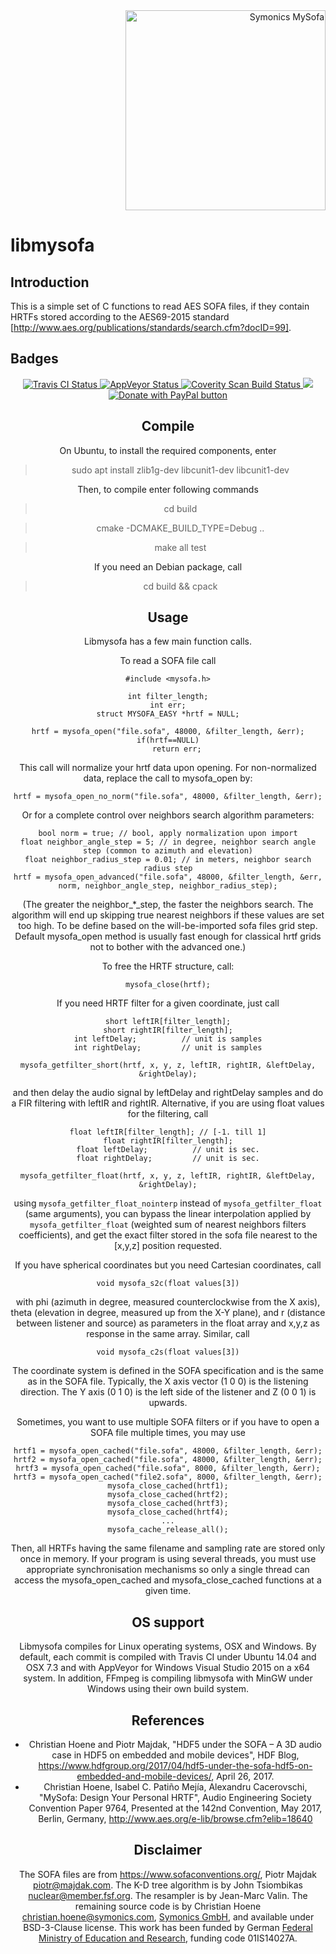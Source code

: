 <div align="right">
<a href="https://mysofa.audio/">
	<img alt="Symonics MySofa" width="320px" src="https://raw.githubusercontent.com/hoene/libmysofa/master/symonics-mysofa.png"/>
</a>
</div

#

# libmysofa

## Introduction
This is a simple set of C functions to read AES SOFA files, if they contain HRTFs
stored according to the AES69-2015 standard [http://www.aes.org/publications/standards/search.cfm?docID=99].

## Badges

<div align="center">
<a href="https://travis-ci.org/hoene/libmysofa">
<img alt="Travis CI Status" src="https://travis-ci.org/hoene/libmysofa.svg?branch=master"/>
</a>
<a href="https://ci.appveyor.com/project/hoene/libmysofa-s142k">
<img alt="AppVeyor Status" src="https://ci.appveyor.com/api/projects/status/mk86lx4ux2jn9tpo/branch/master?svg=true"/>
</a>
<a href="https://scan.coverity.com/projects/hoene-libmysofa">
<img alt="Coverity Scan Build Status" src="https://scan.coverity.com/projects/13030/badge.svg"/>
</a>
<a href="https://codecov.io/gh/hoene/libmysofa">
  <img src="https://codecov.io/gh/hoene/libmysofa/branch/master/graph/badge.svg" />
</a>
<a href="https://www.paypal.com/cgi-bin/webscr?cmd=_s-xclick&hosted_button_id=GUN8R6NUQCS3C&source=url">
<img src="https://www.paypalobjects.com/de_DE/DE/i/btn/btn_donateCC_LG.gif" alt="Donate with PayPal button" />
</a>

## Compile

On Ubuntu, to install the required components, enter

> sudo apt install zlib1g-dev libcunit1-dev libcunit1-dev

Then, to compile enter following commands

> cd build

> cmake -DCMAKE_BUILD_TYPE=Debug ..

> make all test

If you need an Debian package, call

> cd build && cpack

## Usage

Libmysofa has a few main function calls.

To read a SOFA file call

```
#include <mysofa.h>

int filter_length;
int err;
struct MYSOFA_EASY *hrtf = NULL;

hrtf = mysofa_open("file.sofa", 48000, &filter_length, &err);
if(hrtf==NULL)
	return err;
```

This call will normalize your hrtf data upon opening. For non-normalized data, replace the call to mysofa_open by:

```
hrtf = mysofa_open_no_norm("file.sofa", 48000, &filter_length, &err);
```

Or for a complete control over neighbors search algorithm parameters:

```
bool norm = true; // bool, apply normalization upon import
float neighbor_angle_step = 5; // in degree, neighbor search angle step (common to azimuth and elevation)
float neighbor_radius_step = 0.01; // in meters, neighbor search radius step
hrtf = mysofa_open_advanced("file.sofa", 48000, &filter_length, &err, norm, neighbor_angle_step, neighbor_radius_step);
```

(The greater the neighbor_*_step, the faster the neighbors search. The algorithm will end up skipping true nearest neighbors if these values are set too high. To be define based on the will-be-imported sofa files grid step. Default mysofa_open method is usually fast enough for classical hrtf grids not to bother with the advanced one.)

To free the HRTF structure, call:
```
mysofa_close(hrtf);
```

If you need HRTF filter for a given coordinate, just call
```
short leftIR[filter_length];
short rightIR[filter_length];
int leftDelay;          // unit is samples
int rightDelay;         // unit is samples

mysofa_getfilter_short(hrtf, x, y, z, leftIR, rightIR, &leftDelay, &rightDelay);
```
and then delay the audio signal by leftDelay and rightDelay samples and do a FIR filtering with leftIR and rightIR. Alternative, if you are using float values for the filtering, call
```
float leftIR[filter_length]; // [-1. till 1]
float rightIR[filter_length];
float leftDelay;          // unit is sec.
float rightDelay;         // unit is sec.

mysofa_getfilter_float(hrtf, x, y, z, leftIR, rightIR, &leftDelay, &rightDelay);
```

using ``mysofa_getfilter_float_nointerp`` instead of ``mysofa_getfilter_float`` (same arguments), you can bypass the linear interpolation applied by ``mysofa_getfilter_float`` (weighted sum of nearest neighbors filters coefficients), and get the exact filter stored in the sofa file nearest to the [x,y,z] position requested.

If you have spherical coordinates but you need Cartesian coordinates, call
```
void mysofa_s2c(float values[3])
```
with phi (azimuth in degree, measured counterclockwise from the X axis), theta (elevation in degree,  measured up from the X-Y plane), and r (distance between listener and source) as parameters in the float array and x,y,z as response in the same array. Similar, call
```
void mysofa_c2s(float values[3])
```
The coordinate system is defined in the SOFA specification and is the same as in the SOFA file. Typically, the X axis vector (1 0 0) is the listening direction. The Y axis (0 1 0) is the left side of the listener and Z (0 0 1) is upwards.


Sometimes, you want to use multiple SOFA filters or if you have to open a SOFA file multiple times, you may use
```
hrtf1 = mysofa_open_cached("file.sofa", 48000, &filter_length, &err);
hrtf2 = mysofa_open_cached("file.sofa", 48000, &filter_length, &err);
hrtf3 = mysofa_open_cached("file.sofa", 8000, &filter_length, &err);
hrtf3 = mysofa_open_cached("file2.sofa", 8000, &filter_length, &err);
mysofa_close_cached(hrtf1);
mysofa_close_cached(hrtf2);
mysofa_close_cached(hrtf3);
mysofa_close_cached(hrtf4);
...
mysofa_cache_release_all();
```
Then, all HRTFs having the same filename and sampling rate are stored only once in memory. If your program is using several threads, you must use appropriate synchronisation mechanisms so only a single thread can access the mysofa_open_cached and mysofa_close_cached functions at a given time.

## OS support

Libmysofa compiles for Linux operating systems, OSX and Windows. By default, each commit is compiled with Travis CI under Ubuntu 14.04 and OSX 7.3 and with AppVeyor for Windows Visual Studio 2015 on a x64 system. In addition, FFmpeg is compiling libmysofa with MinGW under Windows using their own build system.


## References

 * Christian Hoene and Piotr Majdak, "HDF5 under the SOFA – A 3D audio case in HDF5 on embedded and mobile devices", HDF Blog, https://www.hdfgroup.org/2017/04/hdf5-under-the-sofa-hdf5-on-embedded-and-mobile-devices/, April 26, 2017.
 * Christian Hoene, Isabel C. Patiño Mejía, Alexandru Cacerovschi, "MySofa: Design Your Personal HRTF", Audio Engineering Society
 Convention Paper 9764, Presented at the 142nd Convention, May 2017, Berlin, Germany, http://www.aes.org/e-lib/browse.cfm?elib=18640

## Disclaimer

The SOFA files are from https://www.sofaconventions.org/, Piotr Majdak <piotr@majdak.com>. The K-D tree algorithm is by John Tsiombikas <nuclear@member.fsf.org>. The resampler is by Jean-Marc Valin. The remaining source code is by Christian Hoene <christian.hoene@symonics.com>, <a href="https://symonics.com/">Symonics GmbH</a>, and available under BSD-3-Clause license. This work has been funded by German <a href="https://www.bmbf.de">Federal Ministry of Education and Research</a>, funding code 01IS14027A.

